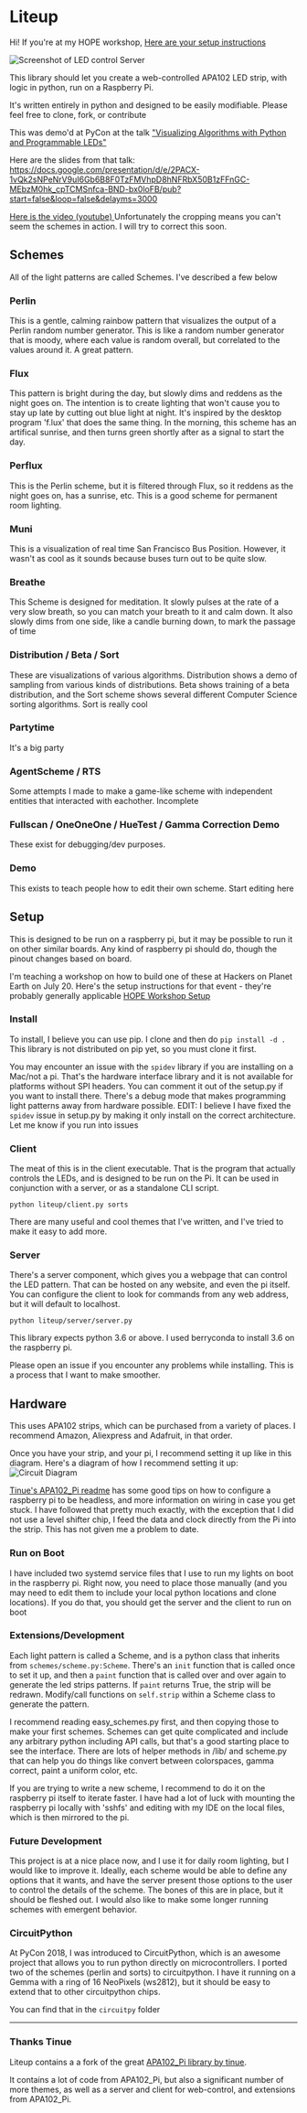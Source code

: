 # Liteup
Hi! If you're at my HOPE workshop, [Here are your setup instructions](HOPE_setup_readme.md)


![Screenshot of LED control Server](server_screenshot.png)

This library should let you create a web-controlled APA102 LED strip, with logic in python, run on a Raspberry Pi.

It's written entirely in python and designed to be easily modifiable.
  Please feel free to clone, fork, or contribute

This was demo'd at PyCon at the talk ["Visualizing Algorithms with Python and Programmable LEDs"](https://us.pycon.org/2018/schedule/presentation/131/)

Here are the slides from that talk: https://docs.google.com/presentation/d/e/2PACX-1vQk2sNPeNrV9uI6Gb6B8F0TzFMVhpD8hNFRbX50B1zFFnGC-MEbzM0hk_cpTCMSnfca-BND-bx0loFB/pub?start=false&loop=false&delayms=3000

[Here is the video (youtube) ](https://www.youtube.com/watch?v=wJpUlnfwjbk)
 Unfortunately the cropping means you can't seem the schemes in action. I will try to correct this soon.

## Schemes
All of the light patterns are called Schemes. I've described a few below

### Perlin
  This is a gentle, calming rainbow pattern that visualizes the output of a Perlin random number generator.
 This is like a random number generator that is moody, where each value is random overall, but correlated to the values around it. A great pattern.

### Flux
  This pattern is bright during the day, but slowly dims and reddens as the night goes on. The intention is to create lighting that won't cause you to stay up late by cutting out blue light at night. It's inspired by the desktop program 'f.lux' that does the same thing.
    In the morning, this scheme has an artifical sunrise, and then turns green shortly after as a signal to start the day.

### Perflux
  This is the Perlin scheme, but it is filtered through Flux, so it reddens as the night goes on, has a sunrise, etc. This is a good scheme for permanent room lighting.

### Muni
  This is a visualization of real time San Francisco Bus Position. However, it wasn't as cool as it sounds because buses turn out to be quite slow.

### Breathe
  This Scheme is designed for meditation. It slowly pulses at the rate of a very slow breath, so you can match your breath to it and calm down. It also slowly dims from one side, like a candle burning down, to mark the passage of time

### Distribution / Beta / Sort
  These are visualizations of various algorithms. Distribution shows a demo of sampling from various kinds of distributions. Beta shows training of a beta distribution, and the Sort scheme shows several different Computer Science sorting algorithms. Sort is really cool

### Partytime
  It's a big party

### AgentScheme / RTS
  Some attempts I made to make a game-like scheme with independent entities that interacted with eachother. Incomplete

### Fullscan / OneOneOne / HueTest / Gamma Correction Demo
  These exist for debugging/dev purposes.

### Demo
   This exists to teach people how to edit their own scheme. Start editing here

## Setup

This is designed to be run on a raspberry pi, but it may be possible to run it on other similar boards. Any kind of raspberry pi should do, though the pinout changes based on board.

I'm teaching a workshop on how to build one of these at Hackers on Planet Earth on July 20. Here's the setup instructions for that event - they're probably generally applicable [HOPE Workshop Setup](HOPE_setup_readme.md)

### Install
To install, I believe you can use pip. I clone and then do `pip install -d .`  This library is not distributed on pip yet, so you must clone it first.

You may encounter an issue with the `spidev` library if you are installing on a Mac/not a pi. That's the hardware interface library and it is not available for platforms without SPI headers. You can comment it out of the setup.py if you want to install there. There's a debug mode that makes programming light patterns away from hardware possible.
EDIT: I believe I have fixed the `spidev` issue in setup.py by making it only install on the correct architecture. Let me know if you run into issues


### Client
The meat of this is in the client executable. That is the program that actually controls the LEDs, and is designed to be run on the Pi.
It can be used in conjunction with a server, or as a standalone CLI script.

```python liteup/client.py sorts```

There are many useful and cool themes that I've written, and I've tried to make it easy to add more.

### Server

There's a server component, which gives you a webpage that can control the LED pattern.
That can be hosted on any website, and even the pi itself.
You can configure the client to look for commands from any web address, but it will default to localhost.

```python liteup/server/server.py```

This library expects python 3.6 or above. I used berryconda to install 3.6 on the raspberry pi.

Please open an issue if you encounter any problems while installing. This is a process that I want to make smoother.

## Hardware
This uses APA102 strips, which can be purchased from a variety of places. I recommend Amazon, Aliexpress and Adafruit, in that order.


Once you have your strip, and your pi, I recommend setting it up like in this diagram.
Here's a diagram of how I recommend setting it up:
![Circuit Diagram](Wiring.png)

[Tinue's APA102_Pi readme](https://github.com/tinue/APA102_Pi) has some good tips on how to configure a raspberry pi to be headless, and more information on wiring in case you get stuck.
I have followed that pretty much exactly, with the exception that I did not use a level shifter chip, I feed the data and clock directly from the Pi into the strip. This has not given me a problem to date.


### Run on Boot
I have included two systemd service files that I use to run my lights on boot in the raspberry pi. Right now, you need to place those manually (and you may need to edit them to include your local python locations and clone locations). If you do that, you should get the server and the client to run on boot


### Extensions/Development

Each light pattern is called a Scheme, and is a python class that inherits from `schemes/scheme.py:Scheme`. There's an `init` function that is called once to set it up, and then a `paint` function that is called over and over again to generate the led strips patterns.  If `paint` returns True, the strip will be redrawn.  Modify/call functions on `self.strip` within a Scheme class to generate the pattern.


I recommend reading easy_schemes.py first, and then copying those to make your first schemes. Schemes can get quite complicated and include any arbitrary python including API calls, but that's a good starting place to see the interface. There are lots of helper methods in /lib/ and scheme.py that can help you do things like convert between colorspaces, gamma correct, paint a uniform color, etc.


If you are trying to write a new scheme, I recommend to do it on the raspberry pi itself to iterate faster. I have had a lot of luck with mounting the raspberry pi locally with 'sshfs' and editing with my IDE on the local files, which is then mirrored to the pi.

### Future Development
This project is at a nice place now, and I use it for daily room lighting, but I would like to improve it. Ideally, each scheme would be able to define any options that it wants, and have the server present those options to the user to control the details of the scheme. The bones of this are in place, but it should be fleshed out.
I would also like to make some longer running schemes with emergent behavior.

### CircuitPython
At PyCon 2018, I was introduced to CircuitPython, which is an awesome project that allows you to run python directly on microcontrollers. I ported two of the schemes (perlin and sorts) to circuitpython. I have it running on a Gemma with a ring of 16 NeoPixels (ws2812), but it should be easy to extend that to other circuitpython chips.

You can find that in the `circuitpy` folder

---
### Thanks Tinue
Liteup contains a a fork of the great [APA102_Pi library by tinue](https://github.com/tinue/APA102_Pi).

It contains a lot of code from APA102_Pi, but also a significant number of more themes, as well as a server and client for web-control, and extensions from APA102_Pi.
